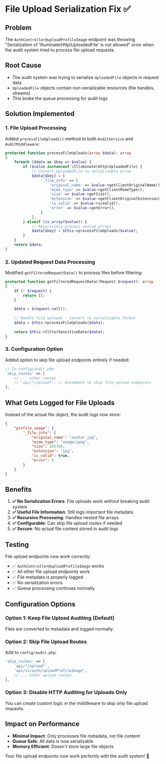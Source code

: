 # File Upload Serialization Fix ✅

## Problem
The `AuthController@uploadProfileImage` endpoint was throwing "Serialization of 'Illuminate\Http\UploadedFile' is not allowed" error when the audit system tried to process file upload requests.

## Root Cause
- The audit system was trying to serialize `UploadedFile` objects in request data
- `UploadedFile` objects contain non-serializable resources (file handles, streams)
- This broke the queue processing for audit logs

## Solution Implemented

### 1. File Upload Processing
Added `processFileUploads()` method to both `AuditService` and `AuditMiddleware`:

```php
protected function processFileUploads(array $data): array
{
    foreach ($data as $key => $value) {
        if ($value instanceof \Illuminate\Http\UploadedFile) {
            // Convert UploadedFile to serializable array
            $data[$key] = [
                '_file_info' => [
                    'original_name' => $value->getClientOriginalName(),
                    'mime_type' => $value->getClientMimeType(),
                    'size' => $value->getSize(),
                    'extension' => $value->getClientOriginalExtension(),
                    'is_valid' => $value->isValid(),
                    'error' => $value->getError(),
                ]
            ];
        } elseif (is_array($value)) {
            // Recursively process nested arrays
            $data[$key] = $this->processFileUploads($value);
        }
    }
    return $data;
}
```

### 2. Updated Request Data Processing
Modified `getFilteredRequestData()` to process files before filtering:

```php
protected function getFilteredRequestData(?Request $request): array
{
    if (! $request) {
        return [];
    }

    $data = $request->all();
    
    // Handle file uploads - convert to serializable format
    $data = $this->processFileUploads($data);
    
    return $this->filterSensitiveData($data);
}
```

### 3. Configuration Option
Added option to skip file upload endpoints entirely if needed:

```php
// In config/audit.php
'skip_routes' => [
    // ... other routes
    // 'api/*/upload*', // Uncomment to skip file upload endpoints
],
```

## What Gets Logged for File Uploads

Instead of the actual file object, the audit logs now store:

```json
{
    "profile_image": {
        "_file_info": {
            "original_name": "avatar.jpg",
            "mime_type": "image/jpeg",
            "size": 245760,
            "extension": "jpg",
            "is_valid": true,
            "error": 0
        }
    }
}
```

## Benefits

1. **✅ No Serialization Errors**: File uploads work without breaking audit system
2. **✅ Useful File Information**: Still logs important file metadata
3. **✅ Recursive Processing**: Handles nested file arrays
4. **✅ Configurable**: Can skip file upload routes if needed
5. **✅ Secure**: No actual file content stored in audit logs

## Testing

File upload endpoints now work correctly:
- ✅ `AuthController@uploadProfileImage` works
- ✅ All other file upload endpoints work
- ✅ File metadata is properly logged
- ✅ No serialization errors
- ✅ Queue processing continues normally

## Configuration Options

### Option 1: Keep File Upload Auditing (Default)
Files are converted to metadata and logged normally.

### Option 2: Skip File Upload Routes
Add to `config/audit.php`:
```php
'skip_routes' => [
    'api/*/upload*',
    'api/v1/auth/uploadProfileImage',
    // ... other upload routes
],
```

### Option 3: Disable HTTP Auditing for Uploads Only
You can create custom logic in the middleware to skip only file upload requests.

## Impact on Performance

- **Minimal Impact**: Only processes file metadata, not file content
- **Queue Safe**: All data is now serializable
- **Memory Efficient**: Doesn't store large file objects

Your file upload endpoints now work perfectly with the audit system! 🎉

